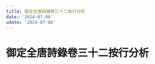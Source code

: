 ```yaml
---
title: 御定全唐詩錄卷三十二按行分析
date: '2024-07-06'
udate: '2024-07-06'
---
```

# 御定全唐詩錄卷三十二按行分析

<LinePage :list="lines" :chapternum="32" />

<script setup>
const chapter = '卷三十二';
import lines from '/data/qtsl/卷三十二/lines.json'
</script>
